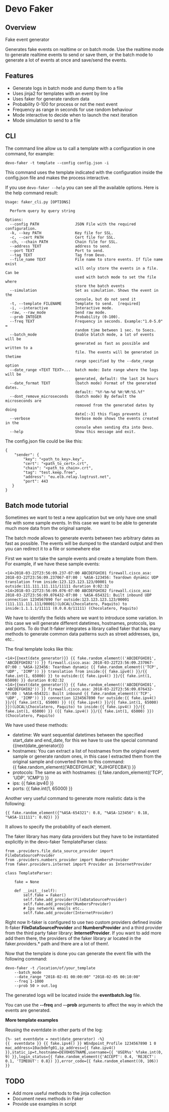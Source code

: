 # Devo Faker
## Overview
Fake event generator

Generates fake events on realtime or on batch mode. Use the realtime
mode to generate realtime events to send or save them, or the
batch mode to generate a lot of events at once and save/send the events.


## Features
- Generate logs in batch mode and dump them to a file
- Uses jinja2 for templates with an event by line
- Uses faker for generate random data
- Probability 0-100 for process or not the next event
- Frequency as range in seconds for use random behaviour
- Mode interactive to decide when to launch the next iteration
- Mode simulation to send to a file

## CLI
The command line allow us to call a template with a configuration in one
command, for example:
```
devo-faker -t template --config config.json -i
```
This command uses the template indicated with the configuration inside the
config.json file and makes the process interactive.

If you use ```devo-faker --help``` you can see all the available options.
Here is the help command result:
```
Usage: faker_cli.py [OPTIONS]

  Perform query by query string

Options:
  --config PATH                JSON File with the required configuration.
  -k, --key PATH               Key file for SSL.
  -c, --cert PATH              Cert file for SSL.
  -ch, --chain PATH            Chain file for SSL.
  --address TEXT               address to send.
  --port TEXT                  Port to send.
  --tag TEXT                   Tag from Devo.
  --file_name TEXT             File name to store events. If file name exist
                               will only store the events in a file. Can be
                               used with batch mode to set the file where
                               store the batch events
  --simulation                 Set as simulation. Shows the event in the
                               console, but do not send it
  -t, --template FILENAME      Template to send.  [required]
  -i, --interactive            Interactive mode.
  -raw, --raw_mode             Send raw mode.
  --prob INTEGER               Probability (0-100).
  --freq TEXT                  Frequency in seconds. Example:"1.0-5.0" =
                               random time between 1 sec. to 5secs.
  --batch_mode                 Enable blatch mode, a lot of events will be
                               generated as fast as possible and written to a
                               file. The events will be generated in thetime
                               range specified by the --date_range option
  --date_range <TEXT TEXT>...  batch mode: Date range where the logs will be
                               generated, default: the last 24 hours
  --date_format TEXT           (batch mode) Format of the generated dates.
                               default: "%Y-%m-%d %H:%M:%S.%f"
  --dont_remove_microseconds   (batch mode) By default the microseconds are
                               removed from the generated dates by doing
                               date[:-3] this flags prevents it
  --verbose                    Verbose mode shows the events created in the
                               console when sending dta into Devo.
  --help                       Show this message and exit.
```

The config.json file could be like this:
```
{
    "sender": {
        "key": "<path_to_key>.key",
        "cert": "<path_to_cert>.crt",
        "chain": "<path_to_chain>.crt",
        "tag": "test.keep.free",
        "address": "eu.elb.relay.logtrust.net",
        "port": 443
   }
}
```

## Batch mode tutorial

Sometimes we want to test a new application but we only have one
small file with some sample events. In this case we want to be able
to generate much more data from the original sample.

The batch mode allows to generate events between two arbitrary dates as fast 
as possible. The events will be dumped to the standard output and then you can
redirect it to a file or somewhere else

First we want to take the sample events and create a template from them. For
example, if we have these sample events:

```
<14>2018-03-22T23:56:09.237-07:00 ABCDEFGHI01 firewall.cisco_asa: 2018-03-22T23:56:09.237067-07:00 : %ASA-123456: Teardown dynamic UDP translation from inside:123.123.123.123/00001 to outside:111.111.111.111/11111 duration 0:02:32
<14>2018-03-22T23:56:09.076-07:00 ABCDEFGHI02 firewall.cisco_asa: 2018-03-22T23:56:09.076432-07:00 : %ASA-654321: Built inbound UDP connection 1234567890 for outside:123.123.123.123/00001 (111.111.111.111/00001)(LOCAL\Chocolatero, Paquito) to inside:1.1.1.1/11111 (0.0.0.0/11111) (Chocolatero, Paquito)
```

We have to identify the fields where we want to introduce some variation. In this
case we will generate different datetimes, hostnames, protocols, ips and ports. To
do that lt-faker integrates a library called faker that has many methods to generate
common data patterns such as street addresses, ips, etc..

The final template looks like this:

```
<14>{{next(date_generator)}} {{ fake.random_element(('ABCDEFGHI01', 'ABCDEFGHI02')) }} firewall.cisco.asa: 2018-03-22T23:56:09.237067-07:00 : %ASA-123456: Teardown dynamic {{ fake.random_element(('TCP', 'UDP', 'ICMP')) }} translation from inside:{{ fake.ipv4() }}/{{ fake.int(1, 65000) }} to outside:{{ fake.ipv4() }}/{{ fake.int(1, 65000) }} duration 0:02:32
<14>{{next(date_generator)}} {{ fake.random_element(('ABCDEFGHI01', 'ABCDEFGHI02')) }} firewall.cisco.asa: 2018-03-22T23:56:09.076432-07:00 : %ASA-654321: Built inbound {{ fake.random_element(('TCP', 'UDP', 'ICMP')) }} connection 1234567890 for outside:{{ fake.ipv4() }}/{{ fake.int(1, 65000) }} ({{ fake.ipv4() }}/{{ fake.int(1, 65000) }})(LOCAL\Chocolatero, Paquito) to inside:{{ fake.ipv4() }}/{{ fake.int(1, 65000) }} ({{ fake.ipv4() }}/{{ fake.int(1, 65000) }}) (Chocolatero, Paquito)
```

We have used these methods:
* datetime: We want sequential datetimes between the specified start_date and end_date, for this we
have to use the special command {{next(date_generator)}}
* hostnames: You can extract a list of hostnames from the original event sample or generate random ones, in
this case I extracted them from the original sample and converted them to this command:  
{{ fake.random_element(('ABCEFGHIJK', 'KJIHGFECBA')) }}
* protocols: The same as with hostnames: {{ fake.random_element(('TCP', 'UDP', 'ICMP')) }}
* ips: {{ fake.ipv4() }}
* ports: {{ fake.int(1, 65000) }}

Another very useful command to generate more realistic data is the following:
```
{{ fake.random_element({"%ASA-654321": 0.8, "%ASA-123456": 0.18, "%ASA-111111": 0.02}) }}
```
It allows to specify the probability of each element. 

The faker library has many data providers but they have to be instantiated explicitly in the devo-faker 
TemplateParser class:

```
from .providers.file_data_source_provider import FileDataSourceProvider
from .providers.numbers_provider import NumbersProvider
from faker.providers.internet import Provider as InternetProvider

class TemplateParser:

    fake = None

    def __init__(self):
        self.fake = Faker()
        self.fake.add_provider(FileDataSourceProvider)
        self.fake.add_provider(NumbersProvider)
        # Ips networks emails etc..
        self.fake.add_provider(InternetProvider)
```

Right now lt-faker is configured to use two custom providers defined inside 
lt-faker **FileDataSourceProvider** and **NumbersProvider** and a third provider from the third
party faker library: **InternetProvider**. If you want to add more add them there, the providers 
of the faker library ar located in the faker.providers.* path and there are a lot of them!.


Now that the template is done you can generate the event file with the following command:

```
devo-faker -t /location/of/your_template 
    --batch_mode 
    --date_range "2018-02-01 00:00:00" "2018-02-05 00:10:00" 
    --freq 1-1000 
    --prob 50 > out.log
```

The generated logs will be located inside the **eventbatch.log** file.

You can use the **--freq** and **--prob** arguments to affect the way in which the events are generated.

**More template examples**

Reusing the eventdate in other parts of the log:
```
{%- set eventdate = next(date_generator) -%}
{{  eventdate }} {{ fake.ipv4() }} WEndpoint_Profile 1234567890 1 0 mac_address=10acbdefg01,ip_address={{ fake.ipv4() }},static_ip=t,hostname=DEVOHOSTNAME,username={{ 'USER%s' %fake.int(0, 9) }},login_status={{ fake.random_element({'ACCEPT': 0.4, 'REJECT': 0.1, 'TIMEOUT': 0.8}) }},error_code={{ fake.random_element((0, 106)) }}
```


## TODO
- Add more useful methods to the jinja collection
- Document news methods in Faker
- Provide use examples in script

